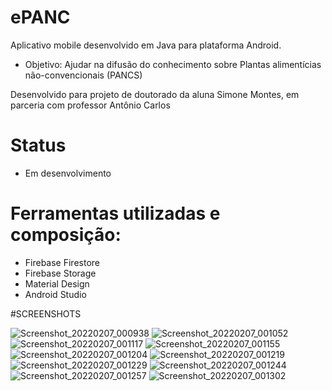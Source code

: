 # ePANC

Aplicativo mobile desenvolvido em Java para plataforma Android.
- Objetivo: Ajudar na difusão do conhecimento sobre Plantas alimentícias não-convencionais (PANCS)

Desenvolvido para projeto de doutorado da aluna Simone Montes, em parceria com professor Antônio Carlos


# Status
- Em desenvolvimento

# Ferramentas utilizadas e composição:
- Firebase Firestore
- Firebase Storage
- Material Design
- Android Studio

#SCREENSHOTS 

![Screenshot_20220207_000938](https://user-images.githubusercontent.com/44818719/152718971-f720938b-93a5-4e41-9210-6468df12f213.png)
![Screenshot_20220207_001052](https://user-images.githubusercontent.com/44818719/152718973-740ace28-1a2f-47b4-951a-42e7c04514b9.png)
![Screenshot_20220207_001117](https://user-images.githubusercontent.com/44818719/152718976-ff415450-dd8d-4a6f-acd1-8ae2c80261d3.png)
![Screenshot_20220207_001155](https://user-images.githubusercontent.com/44818719/152718977-d2b7c34f-7c9d-4136-9828-7847dfd68018.png)
![Screenshot_20220207_001204](https://user-images.githubusercontent.com/44818719/152718980-8e948010-23b0-44bb-9df2-bc92298ae3c5.png)
![Screenshot_20220207_001219](https://user-images.githubusercontent.com/44818719/152718982-39fde4c1-65c8-430c-9e32-f0d6facda46a.png)
![Screenshot_20220207_001229](https://user-images.githubusercontent.com/44818719/152718983-9acc1680-d43a-4ed2-afc9-18ef10e876a3.png)
![Screenshot_20220207_001244](https://user-images.githubusercontent.com/44818719/152718984-939b0f3f-aba6-46c3-8130-afc037cbe903.png)
![Screenshot_20220207_001257](https://user-images.githubusercontent.com/44818719/152718985-c42e4c07-a033-4305-b0ae-4d05a263e924.png)
![Screenshot_20220207_001302](https://user-images.githubusercontent.com/44818719/152718987-3ee044a0-f75a-41ae-8d98-8c149a413331.png)
